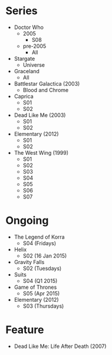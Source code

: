 Series
======

* Doctor Who
  * 2005
    * S08
  * pre-2005
    * All
* Stargate
  * Universe
* Graceland
  * All
* Battlestar Galactica (2003)
  * Blood and Chrome
* Caprica
  * S01
  * S02
* Dead Like Me (2003)
  * S01
  * S02
* Elementary (2012)
  * S01
  * S02
* The West Wing (1999)
  * S01
  * S02
  * S03
  * S04
  * S05
  * S06
  * S07

Ongoing
=======

* The Legend of Korra
  * S04 (Fridays)
* Helix
  * S02 (16 Jan 2015)
* Gravity Falls
  * S02 (Tuesdays)
* Suits 
  * S04 (Q1 2015)
* Game of Thrones
  * S05 (Apr 2015)
* Elementary (2012)
  * S03 (Thursdays)

Feature
=======

* Dead Like Me: Life After Death (2007)
